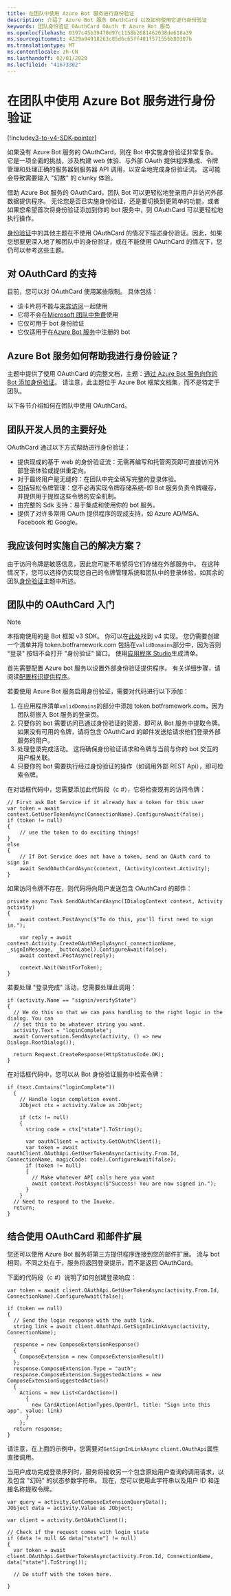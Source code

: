 ```yaml
---
title: 在团队中使用 Azure Bot 服务进行身份验证
description: 介绍了 Azure Bot 服务 OAuthCard 以及如何使用它进行身份验证
keywords: 团队身份验证 OAuthCard OAuth 卡 Azure Bot 服务
ms.openlocfilehash: 0397c45b39470d97c1158b2681462038de618a39
ms.sourcegitcommit: 4329a94918263c85d6c65ff401f571556b80307b
ms.translationtype: MT
ms.contentlocale: zh-CN
ms.lasthandoff: 02/01/2020
ms.locfileid: "41673302"
---
```

# <a name="using-azure-bot-service-for-authentication-in-teams"></a>在团队中使用 Azure Bot 服务进行身份验证

[!include[v3-to-v4-SDK-pointer](~/includes/v3-to-v4-pointer-bots.md)]

如果没有 Azure Bot 服务的 OAuthCard，则在 Bot 中实施身份验证非常复杂。 它是一项全面的挑战，涉及构建 web 体验、与外部 OAuth 提供程序集成、令牌管理和处理正确的服务器到服务器 API 调用，以安全地完成身份验证流。 这可能会导致需要输入 "幻数" 的 clunky 体验。

借助 Azure Bot 服务的 OAuthCard，团队 Bot 可以更轻松地登录用户并访问外部数据提供程序。 无论您是否已实施身份验证，还是要切换到更简单的功能，或者如果您希望首次将身份验证添加到你的 bot 服务中，则 OAuthCard 可以更轻松地执行操作。

[身份验证](~/resources/bot-v3/bot-authentication/auth-flow-bot.md)中的其他主题在不使用 OAuthCard 的情况下描述身份验证。因此，如果您想要更深入地了解团队中的身份验证，或在不能使用 OAuthCard 的情况下，您仍可以参考这些主题。

## <a name="support-for-the-oauthcard"></a>对 OAuthCard 的支持

目前，您可以对 OAuthCard 使用某些限制。 具体包括：

* 该卡片将不能与[来宾访问](/MicrosoftTeams/guest-access)一起使用
* 它将不会在[Microsoft 团队中免费](https://products.office.com/microsoft-teams/free)使用
* 它仅可用于 bot 身份验证
* 它仅适用于在[Azure Bot 服务](https://azure.microsoft.com/services/bot-service/)中注册的 bot

## <a name="how-does-the-azure-bot-service-help-me-do-authentication"></a>Azure Bot 服务如何帮助我进行身份验证？

主题中提供了使用 OAuthCard 的完整文档，主题：[通过 Azure Bot 服务向你的 Bot 添加身份验证](/azure/bot-service/bot-builder-tutorial-authentication?view=azure-bot-service-3.0)。 请注意，此主题位于 Azure Bot 框架文档集，而不是特定于团队。

以下各节介绍如何在团队中使用 OAuthCard。

## <a name="main-benefits-for-teams-developers"></a>团队开发人员的主要好处

OAuthCard 通过以下方式帮助进行身份验证：

* 提供现成的基于 web 的身份验证流：无需再编写和托管网页即可直接访问外部登录体验或提供重定向。
* 对于最终用户是无缝的：在团队中完全填写完整的登录体验。
* 包括轻松令牌管理：您不必再实现令牌存储系统–即 Bot 服务负责令牌缓存，并提供用于提取这些令牌的安全机制。
* 由完整的 Sdk 支持：易于集成和使用你的 bot 服务。
* 提供了对许多常用 OAuth 提供程序的现成支持，如 Azure AD/MSA、Facebook 和 Google。

## <a name="when-should-i-implement-my-own-solution"></a>我应该何时实施自己的解决方案？

由于访问令牌是敏感信息，因此您可能不希望将它们存储在外部服务中。 在这种情况下，您可以选择仍实现您自己的令牌管理系统和团队中的登录体验，如其余的团队[身份验证](~/resources/bot-v3/bot-authentication/auth-flow-bot.md)主题中所述。

## <a name="getting-started-with-oauthcard-in-teams"></a>团队中的 OAuthCard 入门

> [!NOTE]
> 本指南使用的是 Bot 框架 v3 SDK。 你可以在[此处](/azure/bot-service/bot-builder-authentication?view=azure-bot-service-4.0&tabs=csharp)找到 v4 实现。 您仍需要创建一个清单并将 token.botframework.com 包括在`validDomains`部分中，因为否则 "登录" 按钮不会打开 "身份验证" 窗口。 使用[应用程序 Studio](~/concepts/build-and-test/app-studio-overview.md)生成清单。

首先需要配置 Azure bot 服务以设置外部身份验证提供程序。 有关详细步骤，请阅读[配置标识提供程序](~/concepts/authentication/configure-identity-provider.md)。

若要使用 Azure Bot 服务启用身份验证，需要对代码进行以下添加：

1. 在应用程序清单`validDomains`的部分中添加 token.botframework.com，因为团队将嵌入 Bot 服务的登录页。
2. 只要你的 bot 需要访问已通过身份验证的资源，即可从 Bot 服务中提取令牌。 如果没有可用的令牌，请将包含 OAuthCard 的邮件发送给请求他们登录外部服务的用户。
3. 处理登录完成活动。 这将确保身份验证请求和令牌与当前与你的 bot 交互的用户相关联。
4. 只要你的 bot 需要执行经过身份验证的操作（如调用外部 REST Api），即可检索令牌。

在对话框代码中，您需要添加此代码段（c #），它将检查现有的访问令牌：

```CSharp
// First ask Bot Service if it already has a token for this user
var token = await context.GetUserTokenAsync(ConnectionName).ConfigureAwait(false);
if (token != null)
{
    // use the token to do exciting things!
}
else
{
    // If Bot Service does not have a token, send an OAuth card to sign in 
    await SendOAuthCardAsync(context, (Activity)context.Activity);
}
```

如果访问令牌不存在，则代码将向用户发送包含 OAuthCard 的邮件：

```CSharp
private async Task SendOAuthCardAsync(IDialogContext context, Activity activity)
{
    await context.PostAsync($"To do this, you'll first need to sign in.");

    var reply = await context.Activity.CreateOAuthReplyAsync(_connectionName, _signInMessage, _buttonLabel).ConfigureAwait(false);
    await context.PostAsync(reply);

    context.Wait(WaitForToken);
}
```

若要处理 "登录完成" 活动，您需要处理此调用：

```CSharp
if (activity.Name == "signin/verifyState")
{
  // We do this so that we can pass handling to the right logic in the dialog. You can
  // set this to be whatever string you want.
  activity.Text = "loginComplete";
  await Conversation.SendAsync(activity, () => new Dialogs.RootDialog());

  return Request.CreateResponse(HttpStatusCode.OK);
}
```

在对话框代码中，您可以从 Bot 身份验证服务中检索令牌：

```CSharp
if (text.Contains("loginComplete"))
  {
    // Handle login completion event.
    JObject ctx = activity.Value as JObject;

    if (ctx != null)
    {
      string code = ctx["state"].ToString();

      var oauthClient = activity.GetOAuthClient();
      var token = await oauthClient.OAuthApi.GetUserTokenAsync(activity.From.Id, ConnectionName, magicCode: code).ConfigureAwait(false);
      if (token != null)
      {
        // Make whatever API calls here you want
        await context.PostAsync($"Success! You are now signed in.");
      }
    }
  // Need to respond to the Invoke.
  return;
}
```

## <a name="using-oauthcard-with-messaging-extensions"></a>结合使用 OAuthCard 和邮件扩展

您还可以使用 Azure Bot 服务将第三方提供程序连接到您的邮件扩展。 流与 bot 相同，不同之处在于，服务将返回登录提示，而不是返回 OAuthCard。

下面的代码段（c #）说明了如何创建登录响应：

```CSharp
var token = await client.OAuthApi.GetUserTokenAsync(activity.From.Id, ConnectionName).ConfigureAwait(false);

if (token == null)
{
  // Send the login response with the auth link.
  string link = await client.OAuthApi.GetSignInLinkAsync(activity, ConnectionName);

  response = new ComposeExtensionResponse()
  {
    ComposeExtension = new ComposeExtensionResult()
  };
  response.ComposeExtension.Type = "auth";
  response.ComposeExtension.SuggestedActions = new ComposeExtensionSuggestedAction()
  {
    Actions = new List<CardAction>()
      {
        new CardAction(ActionTypes.OpenUrl, title: "Sign into this app", value: link)
      }
    };
  return response;
}
```

请注意，在上面的示例中，您需要对`GetSignInLinkAsync` `client.OAuthApi`属性直接调用。

当用户成功完成登录序列时，服务将接收另一个包含原始用户查询的调用请求，以及包含 "幻码" 的状态参数字符串。 现在，您可以使用此字符串以及用户 ID 和连接名称提取令牌。

```CSharp
var query = activity.GetComposeExtensionQueryData();
JObject data = activity.Value as JObject;

var client = activity.GetOAuthClient();

// Check if the request comes with login state
if (data != null && data["state"] != null)
{
  var token = await client.OAuthApi.GetUserTokenAsync(activity.From.Id, ConnectionName, data["state"].ToString());

  // Do stuff with the token here.

}
```
